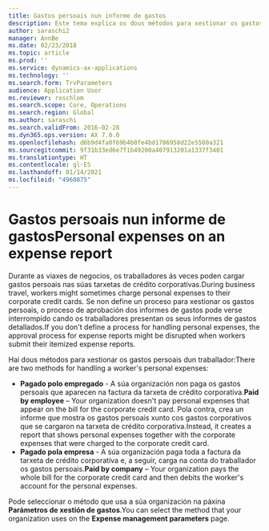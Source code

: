 ```yaml
---
title: Gastos persoais nun informe de gastos
description: Este tema explica os dous métodos para xestionar os gastos persoais dun traballador en Microsoft Dynamics 365 Finance.
author: saraschi2
manager: AnnBe
ms.date: 02/23/2018
ms.topic: article
ms.prod: ''
ms.service: dynamics-ax-applications
ms.technology: ''
ms.search.form: TrvParameters
audience: Application User
ms.reviewer: roschlom
ms.search.scope: Core, Operations
ms.search.region: Global
ms.author: saraschi
ms.search.validFrom: 2016-02-28
ms.dyn365.ops.version: AX 7.0.0
ms.openlocfilehash: d6b9d4fa0f69b4b0fe4bd1786958d22e5580a321
ms.sourcegitcommit: 9f31b33ed6e7f1b49200a407913201a1337f3401
ms.translationtype: HT
ms.contentlocale: gl-ES
ms.lasthandoff: 01/14/2021
ms.locfileid: "4960875"
---
```

# <a name="personal-expenses-on-an-expense-report"></a><span data-ttu-id="ad89d-103">Gastos persoais nun informe de gastos</span><span class="sxs-lookup"><span data-stu-id="ad89d-103">Personal expenses on an expense report</span></span>

<span data-ttu-id="ad89d-104">Durante as viaxes de negocios, os traballadores ás veces poden cargar gastos persoais nas súas tarxetas de crédito corporativas.</span><span class="sxs-lookup"><span data-stu-id="ad89d-104">During business travel, workers might sometimes charge personal expenses to their corporate credit cards.</span></span> <span data-ttu-id="ad89d-105">Se non define un proceso para xestionar os gastos persoais, o proceso de aprobación dos informes de gastos pode verse interrompido cando os traballadores presentan os seus informes de gastos detallados.</span><span class="sxs-lookup"><span data-stu-id="ad89d-105">If you don't define a process for handling personal expenses, the approval process for expense reports might be disrupted when workers submit their itemized expense reports.</span></span> 

<span data-ttu-id="ad89d-106">Hai dous métodos para xestionar os gastos persoais dun traballador:</span><span class="sxs-lookup"><span data-stu-id="ad89d-106">There are two methods for handling a worker's personal expenses:</span></span>

- <span data-ttu-id="ad89d-107">**Pagado polo empregado** - A súa organización non paga os gastos persoais que aparecen na factura da tarxeta de crédito corporativa.</span><span class="sxs-lookup"><span data-stu-id="ad89d-107">**Paid by employee** – Your organization doesn't pay personal expenses that appear on the bill for the corporate credit card.</span></span> <span data-ttu-id="ad89d-108">Pola contra, crea un informe que mostra os gastos persoais xunto cos gastos corporativos que se cargaron na tarxeta de crédito corporativa.</span><span class="sxs-lookup"><span data-stu-id="ad89d-108">Instead, it creates a report that shows personal expenses together with the corporate expenses that were charged to the corporate credit card.</span></span>
- <span data-ttu-id="ad89d-109">**Pagado pola empresa** - A súa organización paga toda a factura da tarxeta de crédito corporativa e, a seguir, carga na conta do traballador os gastos persoais.</span><span class="sxs-lookup"><span data-stu-id="ad89d-109">**Paid by company** – Your organization pays the whole bill for the corporate credit card and then debits the worker's account for the personal expenses.</span></span>

<span data-ttu-id="ad89d-110">Pode seleccionar o método que usa a súa organización na páxina **Parámetros de xestión de gastos**.</span><span class="sxs-lookup"><span data-stu-id="ad89d-110">You can select the method that your organization uses on the **Expense management parameters** page.</span></span>
